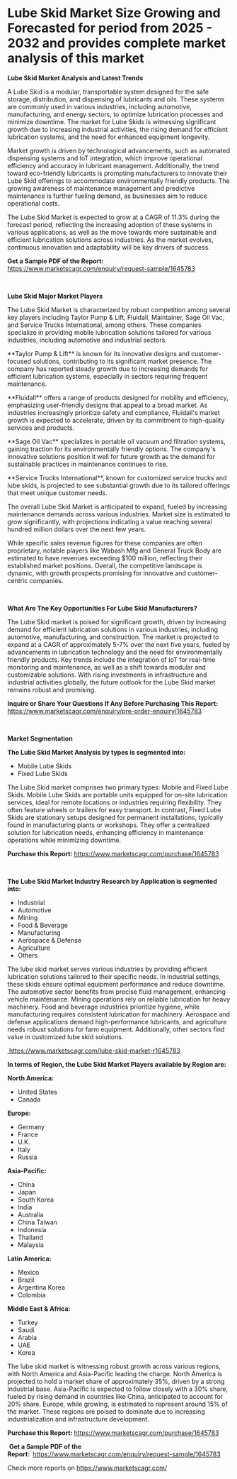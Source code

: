 <p><h1>Lube Skid Market Size Growing and Forecasted for period from 2025 - 2032 and provides complete market analysis of this market</h1></p><p><strong>Lube Skid Market Analysis and Latest Trends</strong></p>
<p><p>A Lube Skid is a modular, transportable system designed for the safe storage, distribution, and dispensing of lubricants and oils. These systems are commonly used in various industries, including automotive, manufacturing, and energy sectors, to optimize lubrication processes and minimize downtime. The market for Lube Skids is witnessing significant growth due to increasing industrial activities, the rising demand for efficient lubrication systems, and the need for enhanced equipment longevity.</p><p>Market growth is driven by technological advancements, such as automated dispensing systems and IoT integration, which improve operational efficiency and accuracy in lubricant management. Additionally, the trend toward eco-friendly lubricants is prompting manufacturers to innovate their Lube Skid offerings to accommodate environmentally friendly products. The growing awareness of maintenance management and predictive maintenance is further fueling demand, as businesses aim to reduce operational costs.</p><p>The Lube Skid Market is expected to grow at a CAGR of 11.3% during the forecast period, reflecting the increasing adoption of these systems in various applications, as well as the move towards more sustainable and efficient lubrication solutions across industries. As the market evolves, continuous innovation and adaptability will be key drivers of success.</p></p>
<p><strong>Get a Sample PDF of the Report:&nbsp;</strong> <a href="https://www.marketscagr.com/enquiry/request-sample/1645783?utm_campaign=1909&utm_medium=2&utm_source=Github&utm_content=ia&utm_term=21022025&utm_id=lube-skid">https://www.marketscagr.com/enquiry/request-sample/1645783</a></p>
<p>&nbsp;</p>
<p><strong>Lube Skid Major Market Players</strong></p>
<p><p>The Lube Skid Market is characterized by robust competition among several key players including Taylor Pump & Lift, Fluidall, Maintainer, Sage Oil Vac, and Service Trucks International, among others. These companies specialize in providing mobile lubrication solutions tailored for various industries, including automotive and industrial sectors.</p><p>**Taylor Pump & Lift** is known for its innovative designs and customer-focused solutions, contributing to its significant market presence. The company has reported steady growth due to increasing demands for efficient lubrication systems, especially in sectors requiring frequent maintenance.</p><p>**Fluidall** offers a range of products designed for mobility and efficiency, emphasizing user-friendly designs that appeal to a broad market. As industries increasingly prioritize safety and compliance, Fluidall's market growth is expected to accelerate, driven by its commitment to high-quality services and products.</p><p>**Sage Oil Vac** specializes in portable oil vacuum and filtration systems, gaining traction for its environmentally friendly options. The company's innovative solutions position it well for future growth as the demand for sustainable practices in maintenance continues to rise.</p><p>**Service Trucks International**, known for customized service trucks and lube skids, is projected to see substantial growth due to its tailored offerings that meet unique customer needs.</p><p>The overall Lube Skid Market is anticipated to expand, fueled by increasing maintenance demands across various industries. Market size is estimated to grow significantly, with projections indicating a value reaching several hundred million dollars over the next few years.</p><p>While specific sales revenue figures for these companies are often proprietary, notable players like Wabash Mfg and General Truck Body are estimated to have revenues exceeding $100 million, reflecting their established market positions. Overall, the competitive landscape is dynamic, with growth prospects promising for innovative and customer-centric companies.</p></p>
<p>&nbsp;</p>
<p><strong>What Are The Key Opportunities For Lube Skid Manufacturers?</strong></p>
<p><p>The Lube Skid market is poised for significant growth, driven by increasing demand for efficient lubrication solutions in various industries, including automotive, manufacturing, and construction. The market is projected to expand at a CAGR of approximately 5-7% over the next five years, fueled by advancements in lubrication technology and the need for environmentally friendly products. Key trends include the integration of IoT for real-time monitoring and maintenance, as well as a shift towards modular and customizable solutions. With rising investments in infrastructure and industrial activities globally, the future outlook for the Lube Skid market remains robust and promising.</p></p>
<p><strong>Inquire or Share Your Questions If Any Before Purchasing This Report:</strong> <a href="https://www.marketscagr.com/enquiry/pre-order-enquiry/1645783?utm_campaign=1909&utm_medium=2&utm_source=Github&utm_content=ia&utm_term=21022025&utm_id=lube-skid">https://www.marketscagr.com/enquiry/pre-order-enquiry/1645783</a></p>
<p>&nbsp;</p>
<p><strong>Market Segmentation</strong></p>
<p><strong>The Lube Skid Market Analysis by types is segmented into:</strong></p>
<p><ul><li>Mobile Lube Skids</li><li>Fixed Lube Skids</li></ul></p>
<p><p>The Lube Skid market comprises two primary types: Mobile and Fixed Lube Skids. Mobile Lube Skids are portable units equipped for on-site lubrication services, ideal for remote locations or industries requiring flexibility. They often feature wheels or trailers for easy transport. In contrast, Fixed Lube Skids are stationary setups designed for permanent installations, typically found in manufacturing plants or workshops. They offer a centralized solution for lubrication needs, enhancing efficiency in maintenance operations while minimizing downtime.</p></p>
<p><strong>Purchase this Report:&nbsp;</strong><a href="https://www.marketscagr.com/purchase/1645783?utm_campaign=1909&utm_medium=2&utm_source=Github&utm_content=ia&utm_term=21022025&utm_id=lube-skid">https://www.marketscagr.com/purchase/1645783</a></p>
<p>&nbsp;</p>
<p><strong>The Lube Skid Market Industry Research by Application is segmented into:</strong></p>
<p><ul><li>Industrial</li><li>Automotive</li><li>Mining</li><li>Food & Beverage</li><li>Manufacturing</li><li>Aerospace & Defense</li><li>Agriculture</li><li>Others</li></ul></p>
<p><p>The lube skid market serves various industries by providing efficient lubrication solutions tailored to their specific needs. In industrial settings, these skids ensure optimal equipment performance and reduce downtime. The automotive sector benefits from precise fluid management, enhancing vehicle maintenance. Mining operations rely on reliable lubrication for heavy machinery. Food and beverage industries prioritize hygiene, while manufacturing requires consistent lubrication for machinery. Aerospace and defense applications demand high-performance lubricants, and agriculture needs robust solutions for farm equipment. Additionally, other sectors find value in customized lube skid solutions.</p></p>
<p><a href="https://www.marketscagr.com/lube-skid-market-r1645783?utm_campaign=1909&utm_medium=2&utm_source=Github&utm_content=ia&utm_term=21022025&utm_id=lube-skid">&nbsp;https://www.marketscagr.com/lube-skid-market-r1645783</a></p>
<p><strong>In terms of Region, the Lube Skid Market Players available by Region are:</strong></p>
<p>
    <p> <strong> North America: </strong>
        <ul>
            <li>United States</li>
            <li>Canada</li>
        </ul>
        </p> 
    <p> <strong> Europe: </strong>
        <ul>
            <li>Germany</li>
            <li>France</li>
            <li>U.K.</li>
            <li>Italy</li>
            <li>Russia</li>
        </ul>
        </p> 
    <p> <strong> Asia-Pacific: </strong>
        <ul>
            <li>China</li>
            <li>Japan</li>
            <li>South Korea</li>
            <li>India</li>
            <li>Australia</li>
            <li>China Taiwan</li>
            <li>Indonesia</li>
            <li>Thailand</li>
            <li>Malaysia</li>
        </ul>
        </p> 
    <p> <strong> Latin America: </strong>
        <ul>
            <li>Mexico</li>
            <li>Brazil</li>
            <li>Argentina Korea</li>
            <li>Colombia</li>
        </ul>
        </p> 
    <p> <strong> Middle East & Africa: </strong>
        <ul>
            <li>Turkey</li>
            <li>Saudi</li>
            <li>Arabia</li>
            <li>UAE</li>
            <li>Korea</li>
        </ul>
    </p>
    </p>
<p><p>The lube skid market is witnessing robust growth across various regions, with North America and Asia-Pacific leading the charge. North America is projected to hold a market share of approximately 35%, driven by a strong industrial base. Asia-Pacific is expected to follow closely with a 30% share, fueled by rising demand in countries like China, anticipated to account for 20% share. Europe, while growing, is estimated to represent around 15% of the market. These regions are poised to dominate due to increasing industrialization and infrastructure development.</p></p>
<p><strong>Purchase this Report: </strong><a href="https://www.marketscagr.com/purchase/1645783?utm_campaign=1909&utm_medium=2&utm_source=Github&utm_content=ia&utm_term=21022025&utm_id=lube-skid">https://www.marketscagr.com/purchase/1645783</a></p>
<p>&nbsp;<strong>Get a Sample PDF of the Report:&nbsp;&nbsp;</strong><a href="https://www.marketscagr.com/enquiry/request-sample/1645783?utm_campaign=1909&utm_medium=2&utm_source=Github&utm_content=ia&utm_term=21022025&utm_id=lube-skid">https://www.marketscagr.com/enquiry/request-sample/1645783</a></p>
<p><strong></strong></p>
<p>Check more reports on <a href="https://www.marketscagr.com/?utm_campaign=1909&utm_medium=2&utm_source=Github&utm_content=ia&utm_term=21022025&utm_id=lube-skid">https://www.marketscagr.com/</a></p>